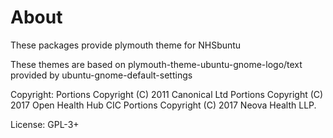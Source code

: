 # About
These packages provide plymouth theme for NHSbuntu

These themes are based on plymouth-theme-ubuntu-gnome-logo/text provided by ubuntu-gnome-default-settings

Copyright:
 Portions Copyright (C) 2011 Canonical Ltd
 Portions Copyright (C) 2017 Open Health Hub CIC
 Portions Copyright (C) 2017 Neova Health LLP.

License: GPL-3+
